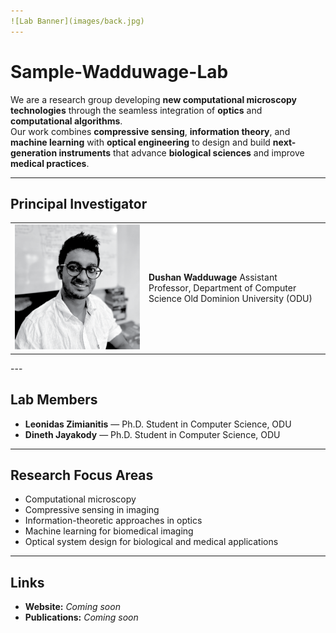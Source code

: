 ```yaml
---
![Lab Banner](images/back.jpg)
---
```

# Sample-Wadduwage-Lab

We are a research group developing **new computational microscopy technologies** through the seamless integration of **optics** and **computational algorithms**.  
Our work combines **compressive sensing**, **information theory**, and **machine learning** with **optical engineering** to design and build **next-generation instruments** that advance **biological sciences** and improve **medical practices**.

---

## Principal Investigator

<table>
<tr>
<td width="200">
<img src="images/dushan.png" alt="Dushan Wadduwage" width="200">
</td>
<td>
<strong>Dushan Wadduwage</strong>  
Assistant Professor, Department of Computer Science  
Old Dominion University (ODU)
</td>
</tr>
</table>
---

## Lab Members
- **Leonidas Zimianitis** — Ph.D. Student in Computer Science, ODU  
- **Dineth Jayakody** — Ph.D. Student in Computer Science, ODU  

---

## Research Focus Areas
- Computational microscopy  
- Compressive sensing in imaging  
- Information-theoretic approaches in optics  
- Machine learning for biomedical imaging  
- Optical system design for biological and medical applications  

---

##  Links
- **Website:** _Coming soon_  
- **Publications:** _Coming soon_  
